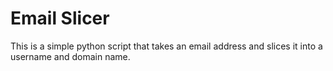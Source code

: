 # Email Slicer

This is a simple python script that takes an email address and slices it into a username and domain name.
